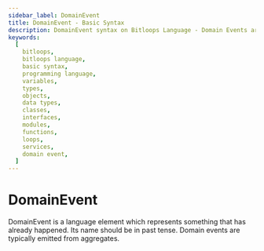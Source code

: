 ```yaml
---
sidebar_label: DomainEvent
title: DomainEvent - Basic Syntax
description: DomainEvent syntax on Bitloops Language - Domain Events are events that occur within a specific domain.
keywords:
  [
    bitloops,
    bitloops language,
    basic syntax,
    programming language,
    variables,
    types,
    objects,
    data types,
    classes,
    interfaces,
    modules,
    functions,
    loops,
    services,
    domain event,
  ]
---
```


# DomainEvent

DomainEvent is a language element which represents something that has already happened. Its name should be in past tense. Domain events are typically emitted from aggregates.

